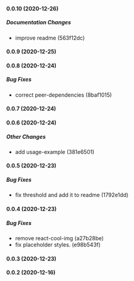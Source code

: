 #### 0.0.10 (2020-12-26)

##### Documentation Changes

*  improve readme (563f12dc)

#### 0.0.9 (2020-12-25)

#### 0.0.8 (2020-12-24)

##### Bug Fixes

*  correct peer-dependencies (8baf1015)

#### 0.0.7 (2020-12-24)

#### 0.0.6 (2020-12-24)

##### Other Changes

*  add usage-example (381e6501)

#### 0.0.5 (2020-12-23)

##### Bug Fixes

*  fix threshold and add it to readme (1792e1dd)

#### 0.0.4 (2020-12-23)

##### Bug Fixes

*  remove react-cool-img (a27b28be)
*  fix placeholder styles. (e98b543f)

#### 0.0.3 (2020-12-23)

#### 0.0.2 (2020-12-16)

